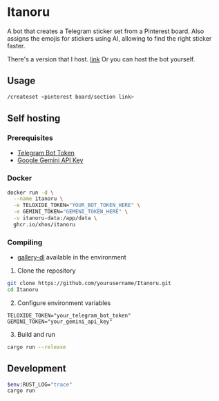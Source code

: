 # Itanoru

A bot that creates a Telegram sticker set from a Pinterest board. Also assigns the emojis for stickers using AI, allowing to find the right sticker faster.

There's a version that I host. [link](https://t.me/ItanoruBot)
Or you can host the bot yourself.

## Usage

```bash
/createset <pinterest board/section link>
```

## Self hosting

### Prerequisites

- [Telegram Bot Token](https://t.me/botfather)
- [Google Gemini API Key](https://aistudio.google.com/app/apikey)

### Docker

```bash
docker run -d \
  --name itanoru \
  -e TELOXIDE_TOKEN="YOUR_BOT_TOKEN_HERE" \
  -e GEMINI_TOKEN="GEMENI_TOKEN_HERE" \
  -v itanoru-data:/app/data \
  ghcr.io/xhos/itanoru
```

### Compiling

- [gallery-dl](https://github.com/mikf/gallery-dl) available in the environment

1. Clone the repository

```bash
git clone https://github.com/yourusername/Itanoru.git
cd Itanoru
```

2. Configure environment variables

```
TELOXIDE_TOKEN="your_telegram_bot_token"
GEMINI_TOKEN="your_gemini_api_key"
```

3. Build and run

```bash
cargo run --release
```

## Development

```bash
$env:RUST_LOG="trace"
cargo run
```
